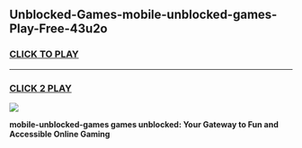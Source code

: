 
## Unblocked-Games-mobile-unblocked-games-Play-Free-43u2o
<h3>
<a href="https://premium76.site?title=mobile-unblocked-games&ref=18A1">CLICK TO PLAY</a></h3>
<hr>

<h3>
<a href="https://premium76.site?title=mobile-unblocked-games&ref=18A1">CLICK 2 PLAY</a>
  
</h3>

<a href="https://premium76.site?title=mobile-unblocked-games&ref=18A1"><img src="https://clearcache.store/games.png"></a>


**mobile-unblocked-games games unblocked: Your Gateway to Fun and Accessible Online Gaming**
